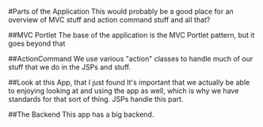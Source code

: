 #Parts of the Application
This would probably be a good place for an overview of MVC stuff and action command stuff and all that?

##MVC Portlet
The base of the application is the MVC Portlet pattern, but it goes beyond that

##ActionCommand
We use various "action" classes to handle much of our stuff that we do in the JSPs and stuff.

##Look at this App, that I just found
It's important that we actually be able to enjoying looking at and using the app as well, which is why we have standards for that sort of thing. JSPs handle this part.

##The Backend
This app has a big backend.